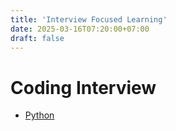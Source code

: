 ```yaml
---
title: 'Interview Focused Learning'
date: 2025-03-16T07:20:00+07:00
draft: false
---
```


# Coding Interview

- [Python](./python.md)

